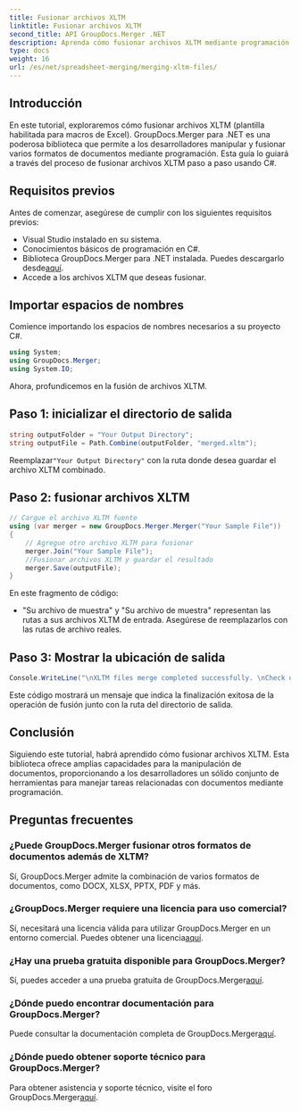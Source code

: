 ```yaml
---
title: Fusionar archivos XLTM
linktitle: Fusionar archivos XLTM
second_title: API GroupDocs.Merger .NET
description: Aprenda cómo fusionar archivos XLTM mediante programación. Guía paso a paso con ejemplos de código.
type: docs
weight: 16
url: /es/net/spreadsheet-merging/merging-xltm-files/
---
```

## Introducción
En este tutorial, exploraremos cómo fusionar archivos XLTM (plantilla habilitada para macros de Excel). GroupDocs.Merger para .NET es una poderosa biblioteca que permite a los desarrolladores manipular y fusionar varios formatos de documentos mediante programación. Esta guía lo guiará a través del proceso de fusionar archivos XLTM paso a paso usando C#.
## Requisitos previos
Antes de comenzar, asegúrese de cumplir con los siguientes requisitos previos:
- Visual Studio instalado en su sistema.
- Conocimientos básicos de programación en C#.
-  Biblioteca GroupDocs.Merger para .NET instalada. Puedes descargarlo desde[aquí](https://releases.groupdocs.com/merger/net/).
- Accede a los archivos XLTM que deseas fusionar.

## Importar espacios de nombres
Comience importando los espacios de nombres necesarios a su proyecto C#.
```csharp
using System; 
using GroupDocs.Merger;
using System.IO;
```

Ahora, profundicemos en la fusión de archivos XLTM.
## Paso 1: inicializar el directorio de salida
```csharp
string outputFolder = "Your Output Directory";
string outputFile = Path.Combine(outputFolder, "merged.xltm");
```
 Reemplazar`"Your Output Directory"` con la ruta donde desea guardar el archivo XLTM combinado.
## Paso 2: fusionar archivos XLTM
```csharp
// Cargue el archivo XLTM fuente
using (var merger = new GroupDocs.Merger.Merger("Your Sample File"))
{
    // Agregue otro archivo XLTM para fusionar
    merger.Join("Your Sample File");
    //Fusionar archivos XLTM y guardar el resultado
    merger.Save(outputFile);
}
```
En este fragmento de código:
- "Su archivo de muestra" y "Su archivo de muestra" representan las rutas a sus archivos XLTM de entrada. Asegúrese de reemplazarlos con las rutas de archivo reales.
## Paso 3: Mostrar la ubicación de salida
```csharp
Console.WriteLine("\nXLTM files merge completed successfully. \nCheck output in {0}", outputFolder);
```
Este código mostrará un mensaje que indica la finalización exitosa de la operación de fusión junto con la ruta del directorio de salida.

## Conclusión
Siguiendo este tutorial, habrá aprendido cómo fusionar archivos XLTM. Esta biblioteca ofrece amplias capacidades para la manipulación de documentos, proporcionando a los desarrolladores un sólido conjunto de herramientas para manejar tareas relacionadas con documentos mediante programación.

## Preguntas frecuentes
### ¿Puede GroupDocs.Merger fusionar otros formatos de documentos además de XLTM?
Sí, GroupDocs.Merger admite la combinación de varios formatos de documentos, como DOCX, XLSX, PPTX, PDF y más.
### ¿GroupDocs.Merger requiere una licencia para uso comercial?
 Sí, necesitará una licencia válida para utilizar GroupDocs.Merger en un entorno comercial. Puedes obtener una licencia[aquí](https://purchase.groupdocs.com/buy).
### ¿Hay una prueba gratuita disponible para GroupDocs.Merger?
 Sí, puedes acceder a una prueba gratuita de GroupDocs.Merger[aquí](https://releases.groupdocs.com/).
### ¿Dónde puedo encontrar documentación para GroupDocs.Merger?
Puede consultar la documentación completa de GroupDocs.Merger[aquí](https://reference.groupdocs.com/merger/net/).
### ¿Dónde puedo obtener soporte técnico para GroupDocs.Merger?
 Para obtener asistencia y soporte técnico, visite el foro GroupDocs.Merger[aquí](https://forum.groupdocs.com/c/merger/32).